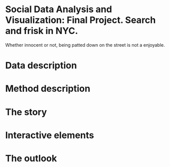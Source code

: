 # Social Data Analysis and Visualization: Final Project. Search and frisk in NYC.
Whether innocent or not, being patted down on the street is not a enjoyable.

# Data description 

# Method description

# The story

# Interactive elements

# The outlook
